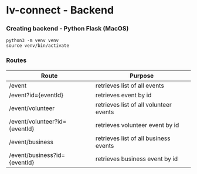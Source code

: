 # lv-connect - Backend


### Creating backend - Python Flask (MacOS)
```
python3 -m venv venv
source venv/bin/activate
```

### Routes
| Route     | Purpose |
| ----------- | ----------- |
| /event     | retrieves list of all events   |
| /event?id={eventId}     | retrieves event by id |
| /event/volunteer  | retrieves list of all volunteer events |
| /event/volunteer?id={eventId}     | retrieves volunteer event by id |
| /event/business | retrieves list of all business events |
| /event/business?id={eventId}      | retrieves business event by id |